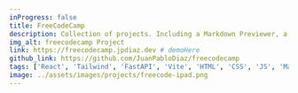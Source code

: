 ```yaml
---
inProgress: false
title: FreeCodeCamp
description: Collection of projects. Including a Markdown Previewer, a Drum Machine, a Calculator, a Pomodoro Clock, a Quote Generator and many more.
img_alt: freecodecamp Project
link: https://freecodecamp.jpdiaz.dev # demoHere
github_link: https://github.com/JuanPabloDiaz/freecodecamp
tags: ['React', 'Tailwind', 'FastAPI', 'Vite', 'HTML', 'CSS', 'JS', 'Markdown']
image: ../assets/images/projects/freecode-ipad.png
---
```

